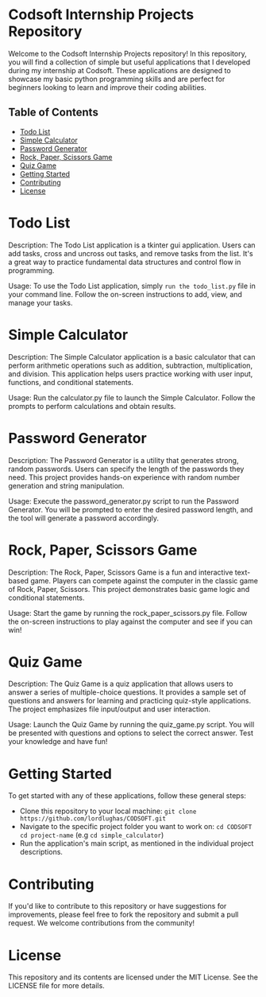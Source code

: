 # Codsoft Internship Projects Repository
Welcome to the Codsoft Internship Projects repository! In this repository, you will find a collection of simple but useful applications that I developed during my internship at Codsoft. These applications are designed to showcase my basic python programming skills and are perfect for beginners looking to learn and improve their coding abilities.

## Table of Contents
* [Todo List](#Todo-List)
* [Simple Calculator](#Simple-Calculator)
* [Password Generator](#Password-Generator)
* [Rock, Paper, Scissors Game](#Rock,-Papar,-Scissors-Game)
* [Quiz Game](#Quiz-Game)
* [Getting Started](#Getting-Started)
* [Contributing](#Contributing)
* [License](#License)


# Todo List
Description: The Todo List application is a tkinter gui application. Users can add tasks, cross and uncross out tasks, and remove tasks from the list. It's a great way to practice fundamental data structures and control flow in programming.

Usage: To use the Todo List application, simply `run the todo_list.py` file in your command line. Follow the on-screen instructions to add, view, and manage your tasks.

# Simple Calculator
Description: The Simple Calculator application is a basic calculator that can perform arithmetic operations such as addition, subtraction, multiplication, and division. This application helps users practice working with user input, functions, and conditional statements.

Usage: Run the calculator.py file to launch the Simple Calculator. Follow the prompts to perform calculations and obtain results.

# Password Generator
Description: The Password Generator is a utility that generates strong, random passwords. Users can specify the length of the passwords they need. This project provides hands-on experience with random number generation and string manipulation.

Usage: Execute the password_generator.py script to run the Password Generator. You will be prompted to enter the desired password length, and the tool will generate a password accordingly.

# Rock, Paper, Scissors Game
Description: The Rock, Paper, Scissors Game is a fun and interactive text-based game. Players can compete against the computer in the classic game of Rock, Paper, Scissors. This project demonstrates basic game logic and conditional statements.

Usage: Start the game by running the rock_paper_scissors.py file. Follow the on-screen instructions to play against the computer and see if you can win!

# Quiz Game
Description: The Quiz Game is a quiz application that allows users to answer a series of multiple-choice questions. It provides a sample set of questions and answers for learning and practicing quiz-style applications. The project emphasizes file input/output and user interaction.

Usage: Launch the Quiz Game by running the quiz_game.py script. You will be presented with questions and options to select the correct answer. Test your knowledge and have fun!

# Getting Started
To get started with any of these applications, follow these general steps:

* Clone this repository to your local machine:
  `git clone https://github.com/lordlughas/CODSOFT.git`
* Navigate to the specific project folder you want to work on:
  `cd CODSOFT`
  `cd project-name` (e.g `cd simple_calculator`)
* Run the application's main script, as mentioned in the individual project descriptions.

# Contributing
If you'd like to contribute to this repository or have suggestions for improvements, please feel free to fork the repository and submit a pull request. We welcome contributions from the community!

# License
This repository and its contents are licensed under the MIT License. See the LICENSE file for more details.
